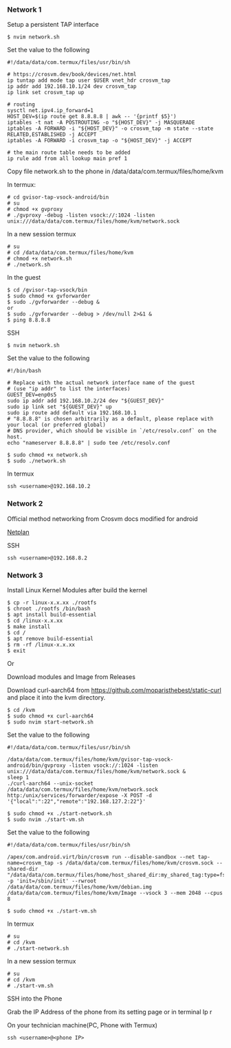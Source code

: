 ### Network 1
Setup a persistent TAP interface
```
$ nvim network.sh
```
Set the value to the following
```
#!/data/data/com.termux/files/usr/bin/sh

# https://crosvm.dev/book/devices/net.html
ip tuntap add mode tap user $USER vnet_hdr crosvm_tap
ip addr add 192.168.10.1/24 dev crosvm_tap
ip link set crosvm_tap up

# routing
sysctl net.ipv4.ip_forward=1
HOST_DEV=$(ip route get 8.8.8.8 | awk -- '{printf $5}')
iptables -t nat -A POSTROUTING -o "${HOST_DEV}" -j MASQUERADE
iptables -A FORWARD -i "${HOST_DEV}" -o crosvm_tap -m state --state RELATED,ESTABLISHED -j ACCEPT
iptables -A FORWARD -i crosvm_tap -o "${HOST_DEV}" -j ACCEPT

# the main route table needs to be added
ip rule add from all lookup main pref 1
```
Copy file network.sh to the phone in /data/data/com.termux/files/home/kvm

In termux:
```
# cd gvisor-tap-vsock-android/bin
# su
# chmod +x gvproxy
# ./gvproxy -debug -listen vsock://:1024 -listen unix:///data/data/com.termux/files/home/kvm/network.sock
```
In a new session termux
```
# su
# cd /data/data/com.termux/files/home/kvm
# chmod +x network.sh
# ./network.sh
```

In the guest
```
$ cd /gvisor-tap-vsock/bin
$ sudo chmod +x gvforwarder
$ sudo ./gvforwarder --debug &
or
$ sudo ./gvforwarder --debug > /dev/null 2>&1 &
$ ping 8.8.8.8
```
SSH
```
$ nvim network.sh
```
Set the value to the following
```
#!/bin/bash

# Replace with the actual network interface name of the guest
# (use "ip addr" to list the interfaces)
GUEST_DEV=enp0s5
sudo ip addr add 192.168.10.2/24 dev "${GUEST_DEV}"
sudo ip link set "${GUEST_DEV}" up
sudo ip route add default via 192.168.10.1
# "8.8.8.8" is chosen arbitrarily as a default, please replace with your local (or preferred global)
# DNS provider, which should be visible in `/etc/resolv.conf` on the host.
echo "nameserver 8.8.8.8" | sudo tee /etc/resolv.conf
```

```
$ sudo chmod +x network.sh
$ sudo ./network.sh
```
In termux
```
ssh <username>@192.168.10.2
```

### Network 2

Official method networking from Crosvm docs modified for android

[Netplan](https://github.com/bvucode/crosvm-on-android/blob/master/start-vm-net.sh)

SSH
```
ssh <username>@192.168.8.2
```

### Network 3

Install Linux Kernel Modules after build the kernel
```
$ cp -r linux-x.x.xx ./rootfs
$ chroot ./rootfs /bin/bash
$ apt install build-essential
$ cd /linux-x.x.xx
$ make install
$ cd /
$ apt remove build-essential
$ rm -rf /linux-x.x.xx
$ exit
```
Or

Download modules and Image from Releases

Download curl-aarch64 from https://github.com/moparisthebest/static-curl and place it into the kvm directory.
```
$ cd /kvm
$ sudo chmod +x curl-aarch64
$ sudo nvim start-network.sh
```
Set the value to the following
```
#!/data/data/com.termux/files/usr/bin/sh

/data/data/com.termux/files/home/kvm/gvisor-tap-vsock-android/bin/gvproxy -listen vsock://:1024 -listen unix:///data/data/com.termux/files/home/kvm/network.sock &
sleep 1
./curl-aarch64 --unix-socket /data/data/com.termux/files/home/kvm/network.sock http:/unix/services/forwarder/expose -X POST -d '{"local":":22","remote":"192.168.127.2:22"}'
```
```
$ sudo chmod +x ./start-network.sh
$ sudo nvim ./start-vm.sh
```
Set the value to the following
```
#!/data/data/com.termux/files/usr/bin/sh

/apex/com.android.virt/bin/crosvm run --disable-sandbox --net tap-name=crosvm_tap -s /data/data/com.termux/files/home/kvm/crosvm.sock --shared-dir "/data/data/com.termux/files/home/host_shared_dir:my_shared_tag:type=fs" -p 'init=/sbin/init' --rwroot /data/data/com.termux/files/home/kvm/debian.img /data/data/com.termux/files/home/kvm/Image --vsock 3 --mem 2048 --cpus 8
```
```
$ sudo chmod +x ./start-vm.sh
```
In termux

```
# su
# cd /kvm
# ./start-network.sh
```
In a new session termux
```
# su
# cd /kvm
# ./start-vm.sh
```
SSH into the Phone

Grab the IP Address of the phone from its setting page or in terminal Ip r

On your technician machine(PC, Phone with Termux)
```
ssh <username>@<phone IP>
```
